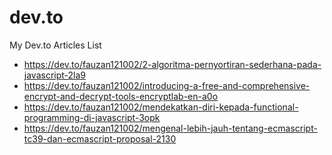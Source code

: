 # dev.to
My Dev.to Articles List
* https://dev.to/fauzan121002/2-algoritma-pernyortiran-sederhana-pada-javascript-2la9
* https://dev.to/fauzan121002/introducing-a-free-and-comprehensive-encrypt-and-decrypt-tools-encryptlab-en-a0o
* https://dev.to/fauzan121002/mendekatkan-diri-kepada-functional-programming-di-javascript-3opk
* https://dev.to/fauzan121002/mengenal-lebih-jauh-tentang-ecmascript-tc39-dan-ecmascript-proposal-2130
